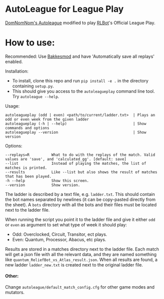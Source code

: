 # AutoLeague for League Play
[DomNomNom's Autoleague](https://github.com/DomNomNom/AutoLeague) modified to play [RLBot](http://rlbot.org/)'s Official League Play.

# How to use:

Recommended: Use [Bakkesmod](https://bakkesmod.com/) and have 'Automatically save all replays' enabled.

Installation:
- To install, clone this repo and run `pip install -e .` in the directory containing `setup.py`.
- This should give you access to the `autoleagueplay` command line tool. Try `autoleague --help`.

Usage:
```
autoleagueplay (odd | even) <path/to/current/ladder.txt>  | Plays an odd or even week from the given ladder
autoleagueplay (-h | --help)                              | Show commands and options
autoleagueplay --version                                  | Show version
```

Options:
```
--replays=R          What to do with the replays of the match. Valid values are 'save', and 'calculated_gg'. [default: save]
--list               Instead of playing the matches, the list of matches is printed.
--results            Like --list but also shows the result of matches that has been played.
-h --help            Show this screen.
--version            Show version.
```


The ladder is described by a text file, e.g. `ladder.txt`.
This should contain the bot names separated by newlines (it can be copy-pasted directly from the sheet).
A `bots` directory with all the bots and their files must be located next to the ladder file.

When running the script you point it to the ladder file and give it either `odd` or `even` as argument to set what type of week it should play:
- Odd: Overclocked, Circuit, Transitor, ect plays.
- Even: Quantum, Processor, Abacus, etc plays.

Results are stored in a matches directory next to the ladder file. Each match will get a json file with all the relevant data, and they are named something like `quantum_ReliefBot_vs_Atlas_result.json`.
When all results are found, a new ladder `ladder_new.txt` is created next to the original ladder file.

#### Other:

Change `autoleague/default_match_config.cfg` for other game modes and mutators.